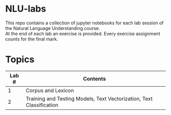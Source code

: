 # NLU-labs

This repo contains a collection of jupyter notebooks for each lab session of the Natural Language Understanding course.<br>
At the end of each lab an exercise is provided. Every exercise assignment counts for the final mark.

# Topics
| Lab # | Contents |
| --- | --- |
| 1 | Corpus and Lexicon |
| 2 | Training and Testing Models, Text Vectorization, Text Classification|
